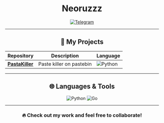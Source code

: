 <div align="center"><h1>Neoruzzz</h1></div>
<div id="badges" align="center">
  <a href="https://t.me/sv1zx">
    <img src="https://img.shields.io/badge/Telegram-2CA5E0?style=for-the-badge&logo=telegram&logoColor=white" alt="Telegram"/>
  </a>
</div>

---

<div align="center"><h2>📂 My Projects</h2></div>

| Repository | Description | Language |
|------------|-------------|----------|
| [**PastaKiller**](https://github.com/IllDieAnyway/telegram-bot-client) | Paste killer on pastebin | ![Python](https://img.shields.io/badge/Python-blue?logo=python&logoColor=white) |

---

<div align="center"><h2>🌐 Languages & Tools</h2></div>

<div id="badges" align="center">
  <img src="https://img.shields.io/badge/Python-14354C?style=for-the-badge&logo=python&logoColor=white" alt="Python"/>
  <img src="https://img.shields.io/badge/JavaScript-43853D?style=for-the-badge&logo=javascript&logoColor=white" alt="Go"/>
</div>

---

<div align="center">
  <h3>🔥 Check out my work and feel free to collaborate!</h3>
</div>
